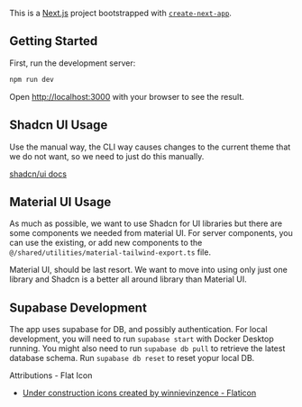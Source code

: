 This is a [Next.js](https://nextjs.org/) project bootstrapped with [`create-next-app`](https://github.com/vercel/next.js/tree/canary/packages/create-next-app).

## Getting Started

First, run the development server:

```bash
npm run dev
```

Open [http://localhost:3000](http://localhost:3000) with your browser to see the result.

## Shadcn UI Usage
Use the manual way, the CLI way causes changes to the current theme that we do not want, so we need to just do this manually.

[shadcn/ui docs](https://ui.shadcn.com/docs/components/)

## Material UI Usage
As much as possible, we want to use Shadcn for UI libraries but there are some components we needed from material UI. 
For server components, you can use the existing, or add new components to the `@/shared/utilities/material-tailwind-export.ts` file.

Material UI, should be last resort. We want to move into using only just one library and Shadcn is a better all around library than Material UI.

## Supabase Development
The app uses supabase for DB, and possibly authentication. For local development, you will need to run `supabase start` with Docker Desktop running. 
You might also need to run `supabase db pull` to retrieve the latest database schema. Run `supabase db reset` to reset yopur local DB.



Attributions - Flat Icon
- <a href="https://www.flaticon.com/free-icons/under-construction" title="under construction icons">Under construction icons created by winnievinzence - Flaticon</a>
